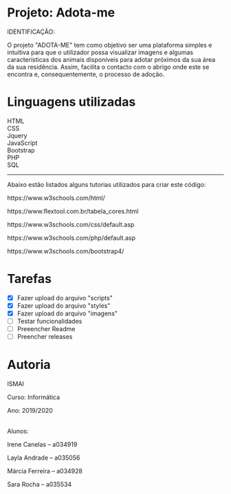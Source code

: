 # Projeto: Adota-me

IDENTIFICAÇÃO:
<p>O projeto "ADOTA-ME" tem como objetivo ser uma plataforma simples e intuitiva para que o utilizador possa visualizar imagens e algumas características dos animais disponíveis para adotar próximos da sua área da sua residência. Assim, facilita o contacto com o abrigo onde este se encontra e, consequentemente, o processo de adoção.</p>

# Linguagens utilizadas
HTML <br>
CSS <br>
Jquery <br>
JavaScript <br>
Bootstrap <br>
PHP <br>
SQL

<hr>
Abaixo estão listados alguns tutorias utilizados para criar este código:
<p>https://www.w3schools.com/html/</p>
<p>https://www.flextool.com.br/tabela_cores.html</p>
<p>https://www.w3schools.com/css/default.asp</p>
<p>https://www.w3schools.com/php/default.asp</p>
<p>https://www.w3schools.com/bootstrap4/</p>


# Tarefas 

- [X] Fazer upload do arquivo "scripts"
- [X] Fazer upload do arquivo "styles"
- [X] Fazer upload do arquivo "imagens"
- [ ] Testar funcionalidades
- [ ] Preeencher Readme 
- [ ] Preencher releases

# Autoria
ISMAI
<p>Curso: Informática</p>
<p>Ano: 2019/2020</p>
<br>
Alunos: 
<p> Irene Canelas – a034919 </p>
<p> Layla Andrade – a035056 </p>
<p> Márcia Ferreira – a034928 </p>
<p> Sara Rocha – a035534 </p>

